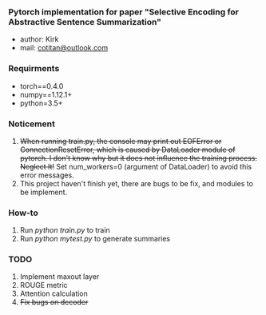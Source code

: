 ### Pytorch implementation for paper "Selective Encoding for Abstractive Sentence Summarization"
- author: Kirk
- mail: cotitan@outlook.com

### Requirments
- torch==0.4.0
- numpy==1.12.1+
- python=3.5+

### Noticement
1. ~~When running train.py, the console may print out EOFError or ConnectionResetError, which is caused by DataLoader module of pytorch. I don't know why but it does not influence the training process. Neglect It!~~ Set num_workers=0 (argument of DataLoader) to avoid this error messages.
2. This project haven't finish yet, there are bugs to be fix, and modules to be implement.

### How-to
1. Run _python train.py_ to train
2. Run _python mytest.py_ to generate summaries


### TODO
1. Implement maxout layer
2. ROUGE metric
2. Attention calculation
3. ~~Fix bugs on decoder~~ 
